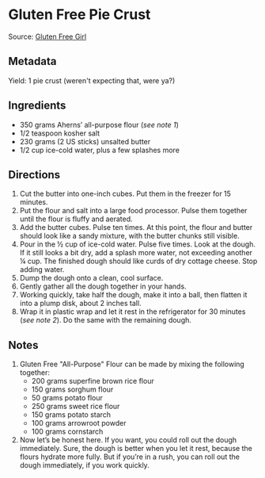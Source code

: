 Gluten Free Pie Crust
=====================
Source: [Gluten Free Girl](http://glutenfreegirl.com/2011/06/were-having-a-pie-party/)

Metadata
--------
Yield: 1 pie crust (weren't expecting that, were ya?)

Ingredients
------------
* 350 grams Aherns’ all-purpose flour (_see note 1_)
* 1/2 teaspoon kosher salt
* 230 grams (2 US sticks) unsalted butter
* 1/2 cup ice-cold water, plus a few splashes more

Directions
----------
1. Cut the butter into one-inch cubes. Put them in the freezer for 15 minutes.
2. Put the flour and salt into a large food processor. Pulse them together until the flour is fluffy and aerated.
3. Add the butter cubes. Pulse ten times. At this point, the flour and butter should look like a sandy mixture, with the butter chunks still visible.
4. Pour in the ½ cup of ice-cold water. Pulse five times. Look at the dough. If it still looks a bit dry, add a splash more water, not exceeding another ¼ cup. The finished dough should like curds of dry cottage cheese. Stop adding water.
5. Dump the dough onto a clean, cool surface.
6. Gently gather all the dough together in your hands. 
7. Working quickly, take half the dough, make it into a ball, then flatten it into a plump disk, about 2 inches tall.
8. Wrap it in plastic wrap and let it rest in the refrigerator for 30 minutes (_see note 2_). Do the same with the remaining dough.

Notes
-----
1. Gluten Free "All-Purpose" Flour can be made by mixing the following together:
   * 200 grams superfine brown rice flour
   * 150 grams sorghum flour
   * 50 grams potato flour
   * 250 grams sweet rice flour
   * 150 grams potato starch
   * 100 grams arrowroot powder
   * 100 grams cornstarch
2. Now let’s be honest here. If you want, you could roll out the dough immediately. Sure, the dough is better when you let it rest, because the flours hydrate more fully. But if you’re in a rush, you can roll out the dough immediately, if you work quickly.


